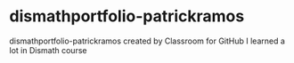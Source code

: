 # dismathportfolio-patrickramos
dismathportfolio-patrickramos created by Classroom for GitHub
I learned a lot in Dismath course
